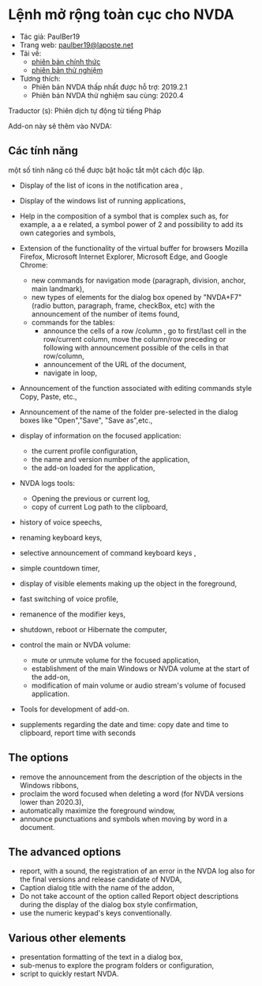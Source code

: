# Lệnh mở rộng toàn cục cho NVDA #

* Tác giả: PaulBer19
* Trang web: paulber19@laposte.net
* Tải về:
	* [phiên bản chính thức][1]
	* [phiên bản thử nghiệm][2]
* Tương thích:
	* Phiên bản  NVDA thấp nhất được hỗ trợ: 2019.2.1
	* Phiên bản NVDA thử nghiệm sau cùng: 2020.4


Traductor (s): Phiên dịch tự động từ tiếng Pháp


Add-on này sẽ thêm vào NVDA:
## Các tính năng ##

một số tính năng có thể được bật hoặc tắt một cách độc lập.

* Display of the list of icons in the notification area ,
* Display of the windows list of running applications,
* Help in the composition of a symbol that is complex such as, for example, a a e related, a symbol power of 2 and possibility to add its own categories and symbols,
* Extension of the functionality of the virtual buffer for browsers Mozilla Firefox, Microsoft Internet Explorer, Microsoft Edge, and Google Chrome:

	* new commands for navigation mode (paragraph, division, anchor, main landmark),
	* new types of elements for the dialog box opened by "NVDA+F7" (radio button, paragraph, frame, checkBox, etc) with the announcement of the number of items found,
	* commands for the tables:
		* announce the cells of a row /column , go to first/last cell in the row/current column, move the column/row preceding or following with announcement possible of the cells in that row/column,
		* announcement of the URL of the document,
		* navigate in loop,


* Announcement of the function associated with editing commands style Copy, Paste, etc.,
* Announcement of the name of the folder pre-selected in the dialog boxes like "Open","Save", "Save as",etc.,
* display of information on the focused application:

	* the current profile configuration,
	* the name and version number of the application,
	* the add-on loaded for the application,


*	NVDA logs tools:
	* Opening the previous or current log,
	* copy of current Log path to the clipboard,


* history of voice speechs,
* renaming keyboard keys,
* selective announcement of command keyboard keys ,
* simple countdown timer,
* display of visible elements making up the object in the foreground,
* fast switching of voice profile,
* remanence of the modifier keys,
* shutdown, reboot or Hibernate the computer,
* control the main or NVDA volume:

	* mute or unmute volume for the focused application,
	* establishment of the main Windows or NVDA volume at the start of the add-on,
	* modification of main volume or audio stream's volume of focused application.


* Tools for development of add-on.
* supplements regarding the date and time: copy date and time to clipboard, report time with seconds


## The options ##

* remove the announcement from the description of the objects in the Windows ribbons,
* proclaim the word focused when deleting a word (for NVDA versions lower than 2020.3),
* automatically maximize the foreground window,
* announce punctuations and symbols when moving by word in a document.


## The advanced options ##

* report, with a sound, the registration of an error in the NVDA log also for the final versions and release candidate of NVDA,
* Caption dialog title with the name of the addon,
* Do not take account of the option called Report object descriptions during the display of the dialog box style confirmation,
* use the numeric keypad's keys conventionally.


## Various other elements ##

* presentation formatting of the text in a dialog box,
* sub-menus to explore the program folders or configuration,
* script to quickly restart NVDA.


[1]: https://github.com/paulber007/AllMyNVDAAddons/raw/master/NVDAExtensionGlobalPlugin/NVDAExtensionGlobalPlugin-9.7.nvda-addon
[2]: https://github.com/paulber007/AllMyNVDAAddons/tree/master/NVDAExtensionGlobalPlugin/dev
